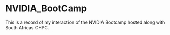 # NVIDIA_BootCamp
This is a record of my interaction of the NVIDIA Bootcamp hosted along with South Africas CHPC.
